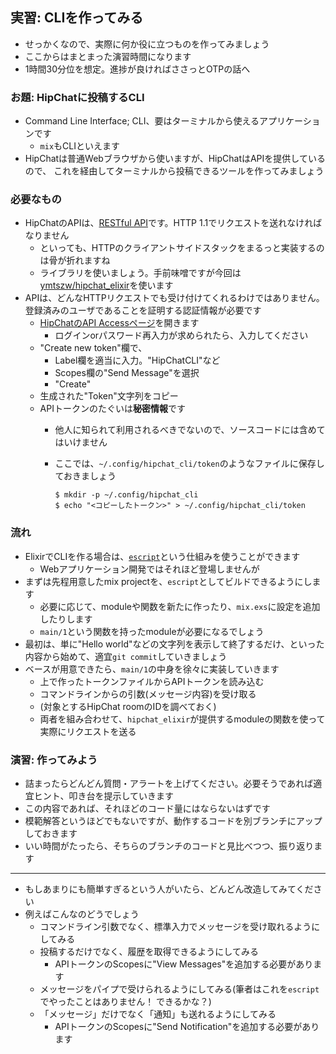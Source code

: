 ## 実習: CLIを作ってみる

- せっかくなので、実際に何か役に立つものを作ってみましょう
- ここからはまとまった演習時間になります
- 1時間30分位を想定。進捗が良ければささっとOTPの話へ

### お題: HipChatに投稿するCLI

- Command Line Interface; CLI、要はターミナルから使えるアプリケーションです
    - `mix`もCLIといえます
- HipChatは普通Webブラウザから使いますが、HipChatはAPIを提供しているので、
  これを経由してターミナルから投稿できるツールを作ってみましょう

### 必要なもの

- HipChatのAPIは、[RESTful API](../basics/api_design.md)です。HTTP 1.1でリクエストを送れなければなりません
    - といっても、HTTPのクライアントサイドスタックをまるっと実装するのは骨が折れますね
    - ライブラリを使いましょう。手前味噌ですが今回は[ymtszw/hipchat_elixir](https://github.com/ymtszw/hipchat_elixir)を使います
- APIは、どんなHTTPリクエストでも受け付けてくれるわけではありません。登録済みのユーザであることを証明する認証情報が必要です
    - [HipChatのAPI Accessページ](https://access-jp.hipchat.com/account/api)を開きます
        - ログインorパスワード再入力が求められたら、入力してください
    - "Create new token"欄で、
        - Label欄を適当に入力。"HipChatCLI"など
        - Scopes欄の"Send Message"を選択
        - "Create"
    - 生成された"Token"文字列をコピー
    - APIトークンのたぐいは**秘密情報**です
        - 他人に知られて利用されるべきでないので、ソースコードには含めてはいけません
        - ここでは、`~/.config/hipchat_cli/token`のようなファイルに保存しておきましょう

          ```
          $ mkdir -p ~/.config/hipchat_cli
          $ echo "<コピーしたトークン>" > ~/.config/hipchat_cli/token
          ```

### 流れ

- ElixirでCLIを作る場合は、[`escript`](https://hexdocs.pm/mix/master/Mix.Tasks.Escript.Build.html)という仕組みを使うことができます
    - Webアプリケーション開発ではそれほど登場しませんが
- まずは先程用意したmix projectを、`escript`としてビルドできるようにします
    - 必要に応じて、moduleや関数を新たに作ったり、`mix.exs`に設定を追加したりします
    - `main/1`という関数を持ったmoduleが必要になるでしょう
- 最初は、単に"Hello world"などの文字列を表示して終了するだけ、といった内容から始めて、適宜`git commit`していきましょう
- ベースが用意できたら、`main/1`の中身を徐々に実装していきます
    - 上で作ったトークンファイルからAPIトークンを読み込む
    - コマンドラインからの引数(メッセージ内容)を受け取る
    - (対象とするHipChat roomのIDを調べておく)
    - 両者を組み合わせて、`hipchat_elixir`が提供するmoduleの関数を使って実際にリクエストを送る

### 演習: 作ってみよう

- 詰まったらどんどん質問・アラートを上げてください。必要そうであれば適宜ヒント、叩き台を提示していきます
- この内容であれば、それほどのコード量にはならないはずです
- 模範解答というほどでもないですが、動作するコードを別ブランチにアップしておきます
- いい時間がたったら、そちらのブランチのコードと見比べつつ、振り返ります

---

- もしあまりにも簡単すぎるという人がいたら、どんどん改造してみてください
- 例えばこんなのどうでしょう
    - コマンドライン引数でなく、標準入力でメッセージを受け取れるようにしてみる
    - 投稿するだけでなく、履歴を取得できるようにしてみる
        - APIトークンのScopesに"View Messages"を追加する必要があります
    - メッセージをパイプで受けられるようにしてみる(筆者はこれを`escript`でやったことはありません！ できるかな？)
    - 「メッセージ」だけでなく「通知」も送れるようにしてみる
        - APIトークンのScopesに"Send Notification"を追加する必要があります
